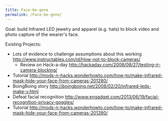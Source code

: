 ```yaml
---
title: Face-be-gone
permalink: /Face-be-gone/
---
```


Goal: build Infrared LED jewelry and apparel (e.g. hats) to block video and photo capture of the wearer's face.

Existing Projects:

-   Lots of evidence to challenge assumptions about this working <http://www.instructables.com/id/How-not-to-block-cameras/>
    -   Review on Hack-a-day <http://hackaday.com/2008/08/27/testing-ir-camera-blocking/>
-   Tutorial <http://mods-n-hacks.wonderhowto.com/how-to/make-infrared-mask-hide-your-face-from-cameras-201280/>
-   BoingBoing story <http://boingboing.net/2008/02/20/infrared-leds-make-y.html>
-   Defeat facial recognition <http://www.engadget.com/2013/06/19/facial-recognition-privacy-goggles/>
-   Tutorial <http://mods-n-hacks.wonderhowto.com/how-to/make-infrared-mask-hide-your-face-from-cameras-201280/>
